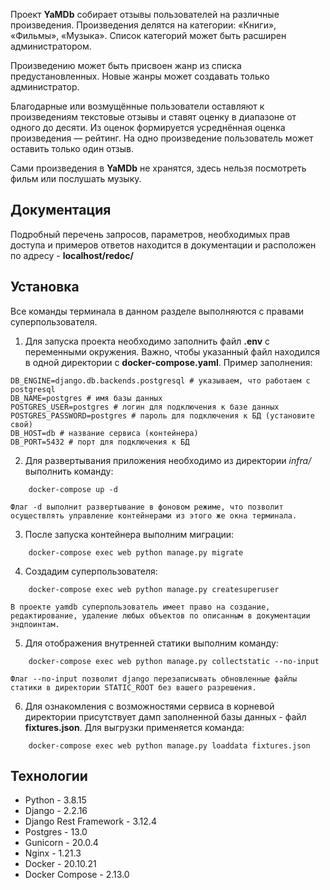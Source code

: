 

Проект **YaMDb** собирает отзывы пользователей на различные произведения. Произведения делятся на категории: «Книги», «Фильмы», «Музыка». Список категорий может быть расширен администратором.

Произведению может быть присвоен жанр из списка предустановленных. Новые жанры может создавать только администратор.

Благодарные или возмущённые пользователи оставляют к произведениям текстовые отзывы и ставят оценку в диапазоне от одного до десяти. Из оценок формируется усреднённая оценка произведения — рейтинг. На одно произведение пользователь может оставить только один отзыв.

Сами произведения в **YaMDb** не хранятся, здесь нельзя посмотреть фильм или послушать музыку.


## Документация

Подробный перечень запросов, параметров, необходимых прав доступа и примеров ответов находится в документации и расположен по адресу - **localhost/redoc/**
 

## Установка
Все команды терминала в данном разделе выполняются с правами суперпользователя. 

1. Для запуска проекта необходимо заполнить файл **.env** с переменными окружения. Важно, чтобы указанный файл находился в одной директории с **docker-compose.yaml**. Пример заполнения: 
```
DB_ENGINE=django.db.backends.postgresql # указываем, что работаем с postgresql
DB_NAME=postgres # имя базы данных
POSTGRES_USER=postgres # логин для подключения к базе данных
POSTGRES_PASSWORD=postgres # пароль для подключения к БД (установите свой)
DB_HOST=db # название сервиса (контейнера)
DB_PORT=5432 # порт для подключения к БД
```

2. Для развертывания приложения необходимо из директории *infra/* выполнить команду:
```
	docker-compose up -d
```
	Флаг -d выполнит развертывание в фоновом режиме, что позволит осуществлять управление контейнерами из этого же окна терминала.
3. После запуска контейнера выполним миграции:
```
	docker-compose exec web python manage.py migrate
```
4. Создадим суперпользователя:
```
	docker-compose exec web python manage.py createsuperuser
```
	В проекте yamdb суперпользователь имеет право на создание, редактирование, удаление любых объектов по описанным в документации эндпоинтам. 
5. Для отображения внутренней статики выполним команду:
```
	docker-compose exec web python manage.py collectstatic --no-input
```
	Флаг --no-input позволит django перезаписывать обновленные файлы статики в директории STATIC_ROOT без вашего разрешения. 
6. Для ознакомления с возможностями сервиса в корневой директории  присутствует дамп заполненной базы данных - файл **fixtures.json**.  Для выгрузки применяется команда:
```
	docker-compose exec web python manage.py loaddata fixtures.json
```


## Технологии

 - Python - 3.8.15
 - Django - 2.2.16
 - Django Rest Framework - 3.12.4
 - Postgres - 13.0
 - Gunicorn - 20.0.4
 - Nginx - 1.21.3
 - Docker - 20.10.21
 - Docker Compose - 2.13.0
